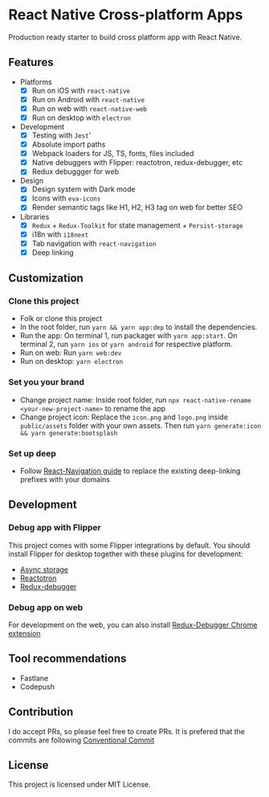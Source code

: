 # React Native Cross-platform Apps
Production ready starter to build cross platform app with React Native.

## Features
- Platforms
  - [x] Run on iOS with `react-native`
  - [x] Run on Android  with `react-native`
  - [x] Run on web with `react-native-web`
  - [x] Run on desktop with `electron`
- Development
  - [x] Testing with `Jest`'
  - [x] Absolute import paths
  - [x] Webpack loaders for JS, TS, fonts, files included
  - [x] Native debuggers with Flipper: reactotron, redux-debugger, etc
  - [x] Redux debuggger for web
- Design
  - [x] Design system with Dark mode
  - [x] Icons with `eva-icons`
  - [x] Render semantic tags like H1, H2, H3 tag on web for better SEO
- Libraries
  - [x] `Redux` + `Redux-Toolkit` for state management + `Persist-storage`
  - [x] i18n with `i18next`
  - [x] Tab navigation with `react-navigation`
  - [x] Deep linking

## Customization
### Clone this project
- Folk or clone this project
- In the root folder, run `yarn && yarn app:dep` to install the dependencies. 
- Run the app: On terminal 1, run packager with `yarn app:start`. On terminal 2, run `yarn ios` or `yarn android` for respective platform.
- Run on web: Run `yarn web:dev`
- Run on desktop: `yarn electron`

### Set you your brand
- Change project name: Inside root folder, run `npx react-native-rename <your-new-project-name>` to rename the app
- Change project icon: Replace the `icon.png` and `logo.png` inside `public/assets` folder with your own assets. Then run `yarn generate:icon && yarn generate:bootsplash`

### Set up deep
- Follow [React-Navigation guide](https://reactnavigation.org/docs/deep-linking#set-up-with-bare-react-native-projects) to replace the existing deep-linking prefixes with your domains

## Development
### Debug app with Flipper
This project comes with some Flipper integrations by default. You should install Flipper for desktop together with these plugins for development:
- [Async storage](https://github.com/Fausto95/rn-async-storage-flipper)
- [Reactotron](https://www.npmjs.com/package/flipper-plugin-reactotron)
- [Redux-debugger](flipper-plugin-redux-debugger)

### Debug app on web
For development on the web, you can also install [Redux-Debugger Chrome extension](https://chrome.google.com/webstore/detail/redux-devtools/lmhkpmbekcpmknklioeibfkpmmfibljd)

## Tool recommendations
- Fastlane
- Codepush

## Contribution
I do accept PRs, so please feel free to create PRs. It is prefered that the commits are following [Conventional Commit](https://www.conventionalcommits.org/en/v1.0.0/#summary)

## License
This project is licensed under MIT License.
